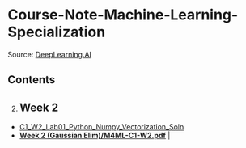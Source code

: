# Course-Note-Machine-Learning-Specialization  
Source: [DeepLearning.AI](https://DeepLearning.AI/)  
## Contents  
2. ## Week 2
- [C1_W2_Lab01_Python_Numpy_Vectorization_Soln](Machine%20Learning%20Specialization/Supervised%20Machine%20Learning%20Regression%20and%20Classification/Week%202/C1_W2_Lab01_Python_Numpy_Vectorization_Soln)  
- [**Week 2 (Gaussian Elim)/M4ML-C1-W2.pdf**](Week%202%20(Gaussian%20Elim)/M4ML-C1-W2.pdf)  |  
